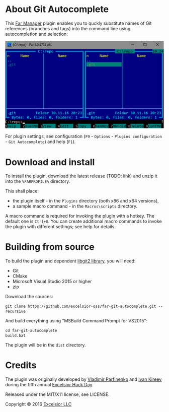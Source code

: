 About Git Autocomplete
======================

This [Far Manager](http://farmanager.com/) plugin enables you to quckly substitute names of Git references (branches and tags) into the command line using autocompletion and selection:

![Demo](demo.gif)

For plugin settings, see configuration (`F9` - `Options` - `Plugins configuration` - `Git Autocomplete`) and help (`F1`).

Download and install
====================

To install the plugin, download the latest release (TODO: link) and unzip it into the `%FARPROFILE%` directory.

This shall place:

*   the plugin itself - in the `Plugins` directory (both x86 and x64 versions),
*   a sample macro command - in the `Macros\scripts` directory.

A macro command is required for invoking the plugin with a hotkey. The default one is `Ctrl+G`.
You can create additional macro commands to invoke the plugin with different settings; see help for details.

Building from source
====================

To build the plugin and dependent [libgit2 library](https://libgit2.github.com/), you will need:

*   Git
*   CMake
*   Microsoft Visual Studio 2015 or higher
*   zip

Download the sources:

    git clone https://github.com/excelsior-oss/far-git-autocomplete.git --recursive

And build everything using "MSBuild Command Prompt for VS2015":

    cd far-git-autocomplete
    build.bat

The plugin will be in the `dist` directory.

Credits
=======

The plugin was originally developed by [Vladimir Parfinenko](https://github.com/cypok) and [Ivan Kireev](https://github.com/ivan2804) during the fifth annual [Excelsior Hack Day](https://www.excelsior-usa.com/blog/news/hack-day-i/).

Released under the MIT/X11 license, see LICENSE.

Copyright © 2016 [Excelsior LLC](https://www.excelsior-usa.com)
